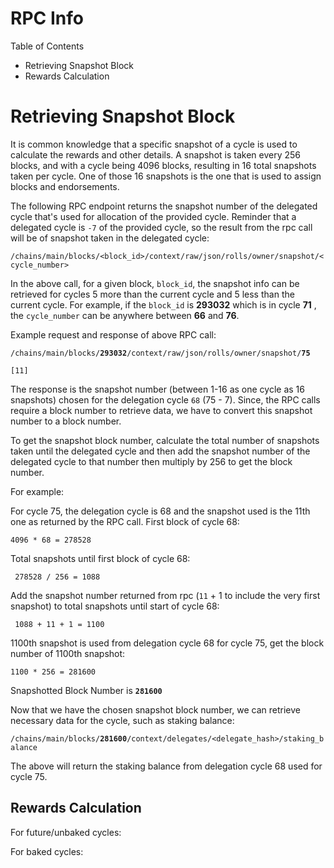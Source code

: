 # RPC Info

Table of Contents
- Retrieving Snapshot Block
- Rewards Calculation

# Retrieving Snapshot Block

It is common knowledge that a specific snapshot of a cycle is used to calculate the rewards and other details. A snapshot is taken every 256 blocks, and with a cycle being 4096 blocks, resulting in 16 total snapshots taken per cycle. One of those 16 snapshots is the one that is used to assign blocks and endorsements.

The following RPC endpoint returns the snapshot number of the delegated cycle that's used for allocation of the provided cycle. Reminder that a delegated cycle is `-7` of the provided cycle, so the result from the rpc call will be of snapshot taken in the delegated cycle:

`/chains/main/blocks/<block_id>/context/raw/json/rolls/owner/snapshot/<cycle_number>`

In the above call, for a given block, `block_id`,  the snapshot info can be retrieved for cycles 5 more than the current cycle and 5 less than the current cycle. For example, if the `block_id` is **293032** which is in cycle **71** , the `cycle_number` can be anywhere between **66** and **76**. 

Example request and response of above RPC call:

`/chains/main/blocks/`**`293032`**`/context/raw/json/rolls/owner/snapshot/`**`75`**

`[11]`

The response is the snapshot number (between 1-16 as one cycle as 16 snapshots) chosen for the delegation cycle `68` (75 - 7). Since, the RPC calls require a block number to retrieve data, we have to convert this snapshot number to a block number. 

To get the snapshot block number, calculate the total number of snapshots taken until the delegated cycle and then add the snapshot number of the delegated cycle to that number then multiply by 256 to get the block number.

For example:

For cycle 75, the delegation cycle is 68 and the snapshot used is the 11th one as returned by the RPC call.
First block of cycle 68: 

`4096 * 68 = 278528`

Total snapshots until first block of cycle 68:

` 278528 / 256 = 1088`

Add the snapshot number returned from rpc (`11` + 1 to include the very first snapshot) to total snapshots until start of cycle 68:

` 1088 + 11 + 1 = 1100`

1100th snapshot is used from delegation cycle 68 for cycle 75, get the block number of 1100th snapshot:

`1100 * 256 = 281600`

Snapshotted Block Number is **`281600`** 

Now that we have the chosen snapshot block number, we can retrieve necessary data for the cycle, such as staking balance:

`/chains/main/blocks/`**`281600`**`/context/delegates/<delegate_hash>/staking_balance`

 The above will return the staking balance from delegation cycle 68 used for cycle 75.

## Rewards Calculation

For future/unbaked cycles:

For baked cycles:
